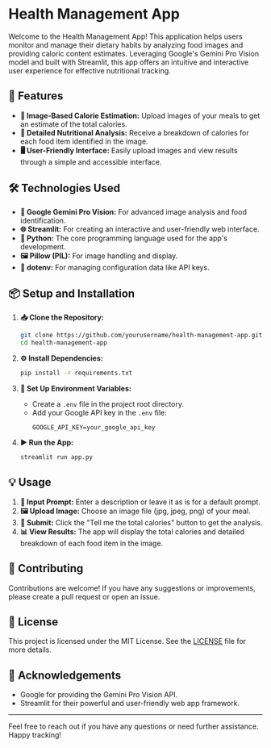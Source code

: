 # Health Management App

Welcome to the Health Management App! This application helps users monitor and manage their dietary habits by analyzing food images and providing caloric content estimates. Leveraging Google's Gemini Pro Vision model and built with Streamlit, this app offers an intuitive and interactive user experience for effective nutritional tracking.

## 🚀 Features

- **📸 Image-Based Calorie Estimation:** Upload images of your meals to get an estimate of the total calories.
- **🔬 Detailed Nutritional Analysis:** Receive a breakdown of calories for each food item identified in the image.
- **🖥️ User-Friendly Interface:** Easily upload images and view results through a simple and accessible interface.

## 🛠️ Technologies Used

- **🧠 Google Gemini Pro Vision:** For advanced image analysis and food identification.
- **🌐 Streamlit:** For creating an interactive and user-friendly web interface.
- **🐍 Python:** The core programming language used for the app's development.
- **🖼️ Pillow (PIL):** For image handling and display.
- **🔑 dotenv:** For managing configuration data like API keys.

## 📦 Setup and Installation

1. **📥 Clone the Repository:**
    ```bash
    git clone https://github.com/yourusername/health-management-app.git
    cd health-management-app
    ```

2. **⚙️ Install Dependencies:**
    ```bash
    pip install -r requirements.txt
    ```

3. **🔧 Set Up Environment Variables:**
    - Create a `.env` file in the project root directory.
    - Add your Google API key in the `.env` file:
      ```plaintext
      GOOGLE_API_KEY=your_google_api_key
      ```

4. **▶️ Run the App:**
    ```bash
    streamlit run app.py
    ```

## 💡 Usage

1. **📝 Input Prompt:** Enter a description or leave it as is for a default prompt.
2. **🖼️ Upload Image:** Choose an image file (jpg, jpeg, png) of your meal.
3. **🚀 Submit:** Click the "Tell me the total calories" button to get the analysis.
4. **📊 View Results:** The app will display the total calories and detailed breakdown of each food item in the image.

## 🤝 Contributing

Contributions are welcome! If you have any suggestions or improvements, please create a pull request or open an issue.

## 📜 License

This project is licensed under the MIT License. See the [LICENSE](LICENSE) file for more details.

## 🙌 Acknowledgements

- Google for providing the Gemini Pro Vision API.
- Streamlit for their powerful and user-friendly web app framework.

---

Feel free to reach out if you have any questions or need further assistance. Happy tracking!
